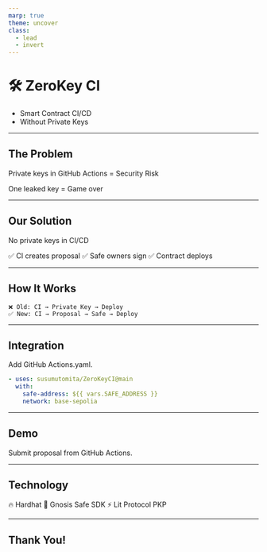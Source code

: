 ```yaml
---
marp: true
theme: uncover
class:
  - lead
  - invert
---
```


# 🛠 ZeroKey CI

- Smart Contract CI/CD
- Without Private Keys

---

## The Problem

Private keys in GitHub Actions = Security Risk

One leaked key = Game over

---

## Our Solution

No private keys in CI/CD

✅ CI creates proposal
✅ Safe owners sign
✅ Contract deploys

---

## How It Works

```
❌ Old: CI → Private Key → Deploy
✅ New: CI → Proposal → Safe → Deploy
```

---

## Integration

Add GitHub Actions.yaml.

```yaml
- uses: susumutomita/ZeroKeyCI@main
  with:
    safe-address: ${{ vars.SAFE_ADDRESS }}
    network: base-sepolia
```

---

## Demo

Submit proposal from GitHub Actions.

---

## Technology

🔥 Hardhat
🔐 Gnosis Safe SDK
⚡ Lit Protocol PKP

---

## Thank You!
